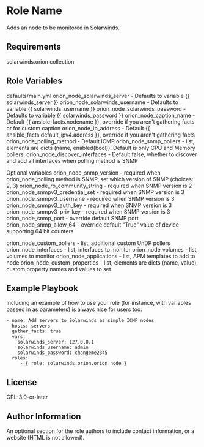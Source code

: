 Role Name
=========

Adds an node to be monitored in Solarwinds.

Requirements
------------

solarwinds.orion collection

Role Variables
--------------

defaults/main.yml
orion_node_solarwinds_server - Defaults to variable {{ solarwinds_server }}
orion_node_solarwinds_username - Defaults to variable {{ solarwinds_username }}
orion_node_solarwinds_password - Defaults to variable {{ solarwinds_password }}
orion_node_caption_name - Default {{ ansible_facts.nodename }}, override if you aren't gathering facts or for custom caption
orion_node_ip_address - Default {{ ansible_facts.default_ipv4.address }}, override if you aren't gathering facts
orion_node_polling_method - Default ICMP
orion_node_snmp_pollers - list, elements are dicts (name, enabled(bool)). Default is only CPU and Memory pollers.
orion_node_discover_interfaces - Default false, whether to discover and add all interfaces when polling method is SNMP

Optional variables
orion_node_snmp_version - required when orion_node_polling method is SNMP, set which version of SNMP (choices: 2, 3)
orion_node_ro_community_string - required when SNMP version is 2
orion_node_snmpv3_credential_set - required when SNMP version is 3
orion_node_snmpv3_username - required when SNMP version is 3
orion_node_snmpv3_auth_key - required when SNMP version is 3
orion_node_snmpv3_priv_key - required when SNMP version is 3
orion_node_snmp_port - override default SNMP port
orion_node_snmp_allow_64 - override default "True" value of device supporting 64 bit counters

orion_node_custom_pollers - list, additional custom UnDP pollers
orion_node_interfaces - list, interfaces to monitor
orion_node_volumes - list, volumes to monitor
orion_node_applications - list, APM templates to add to node
orion_node_custom_properties - list, elements are dicts (name, value), custom property names and values to set


Example Playbook
----------------

Including an example of how to use your role (for instance, with variables passed in as parameters) is always nice for users too:

    - name: Add servers to Solarwinds as simple ICMP nodes
      hosts: servers
      gather_facts: true
      vars:
        solarwinds_server: 127.0.0.1
        solarwinds_username: admin
        solarwinds_password: changeme2345
      roles:
         - { role: solarwinds.orion.orion_node }

License
-------

GPL-3.0-or-later

Author Information
------------------

An optional section for the role authors to include contact information, or a website (HTML is not allowed).
